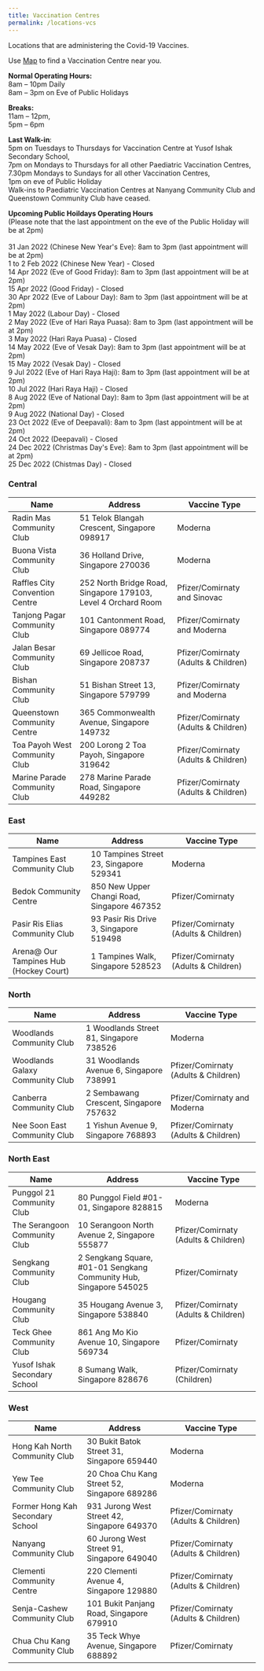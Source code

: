 ```yaml
---
title: Vaccination Centres
permalink: /locations-vcs
---
```

Locations that are administering the Covid-19 Vaccines. 


Use [Map](https://www.onemap.sg/main/v2/vaccination) to find a Vaccination Centre near you.

**Normal Operating Hours:**<br>
8am – 10pm Daily<br>
8am – 3pm on Eve of Public Holidays

**Breaks:**<br>
11am – 12pm,<br>
5pm – 6pm

 **Last Walk-in**:<br>
 5pm on Tuesdays to Thursdays for Vaccination Centre at Yusof Ishak Secondary School,<br>
 7pm on Mondays to Thursdays for all other Paediatric Vaccination Centres,<br>
7.30pm Mondays to Sundays for all other Vaccination Centres,<br>
1pm on eve of Public Holiday<br>
Walk-ins to Paediatric Vaccination Centres at Nanyang Community Club and Queenstown
Community Club have ceased.

**Upcoming Public Hoildays Operating Hours**<br>(Please note that the last appointment on the eve of the Public Holiday will be at 2pm)<br><br>
31 Jan 2022 (Chinese New Year's Eve): 8am to 3pm (last appointment will be at 2pm)<br>
1 to 2 Feb 2022 (Chinese New Year) - Closed<br>
14 Apr 2022 (Eve of Good Friday): 8am to 3pm (last appointment will be at 2pm)<br>
15 Apr 2022 (Good Friday) - Closed<br>
30 Apr 2022 (Eve of Labour Day): 8am to 3pm (last appointment will be at 2pm)<br>
1 May 2022 (Labour Day) - Closed<br>
2 May 2022 (Eve of Hari Raya Puasa): 8am to 3pm (last appointment will be at 2pm)<br>
3 May 2022 (Hari Raya Puasa) - Closed<br>
14 May 2022 (Eve of Vesak Day): 8am to 3pm (last appointment will be at 2pm)<br>
15 May 2022 (Vesak Day) - Closed<br>
9 Jul 2022 (Eve of Hari Raya Haji): 8am to 3pm (last appointment will be at 2pm)<br>
10 Jul 2022 (Hari Raya Haji) - Closed<br>
8 Aug 2022 (Eve of National Day): 8am to 3pm (last appointment will be at 2pm)<br>
9 Aug 2022 (National Day) - Closed<br>
23 Oct 2022 (Eve of Deepavali): 8am to 3pm (last appointment will be at 2pm)<br>
24 Oct 2022 (Deepavali) - Closed<br>
24 Dec 2022 (Christmas Day's Eve): 8am to 3pm (last appointment will be at 2pm)<br>
25 Dec 2022 (Chistmas Day) - Closed<br>

###  **Central**
<table>
  <thead>
    <tr>
      <th>Name</th>
      <th>Address</th>
			<th>Vaccine Type</th>
    </tr>
  </thead>
  <tbody>		
    <tr>
      <td>Radin Mas Community Club  </td>
      <td>51 Telok Blangah Crescent, Singapore 098917</td>
			<td>Moderna</td>
    </tr>	
    <tr>
      <td>Buona Vista Community Club </td>
      <td>36 Holland Drive, Singapore 270036</td>
			<td>Moderna</td>
    </tr> 
    <tr>
      <td>Raffles City Convention Centre</td>
      <td>252 North Bridge Road, Singapore 179103, Level 4 Orchard Room</td>
			<td>Pfizer/Comirnaty and Sinovac</td>
    </tr>	
    <tr>
      <td>Tanjong Pagar Community Club</td>
      <td>101 Cantonment Road, Singapore 089774</td>
			<td>Pfizer/Comirnaty and Moderna</td>
    </tr>		
    <tr>
      <td>Jalan Besar Community Club</td>
      <td>69 Jellicoe Road, Singapore 208737</td>
			<td>Pfizer/Comirnaty (Adults & Children)</td>
    </tr>		
    <tr>
      <td>Bishan Community Club</td>
      <td>51 Bishan Street 13, Singapore 579799</td>
			<td>Pfizer/Comirnaty and Moderna</td>
    </tr>	
    <tr>
      <td>Queenstown Community Centre </td>
      <td>365 Commonwealth Avenue, Singapore 149732</td>
			<td>Pfizer/Comirnaty (Adults & Children)</td>
    </tr>
    <tr>
      <td>Toa Payoh West Community Club </td>
      <td>200 Lorong 2 Toa Payoh, Singapore 319642</td>
			<td>Pfizer/Comirnaty (Adults & Children)</td>
    </tr>	
    <tr>
      <td>Marine Parade Community Club </td>
      <td>278 Marine Parade Road, Singapore 449282</td>
			<td>Pfizer/Comirnaty (Adults & Children)</td>
    </tr>  
  </tbody>
</table>


### **East**
<table>
  <thead>
    <tr>
      <th>Name</th>
      <th>Address</th>
			<th>Vaccine Type</th>
    </tr>
  </thead>
  <tbody>		
    <tr>
      <td>Tampines East Community Club </td>
      <td>10 Tampines Street 23, Singapore 529341</td>
			<td>Moderna</td>
    </tr>  
    <tr>
      <td>Bedok Community Centre   </td>
      <td>850 New Upper Changi Road, Singapore 467352</td>
			<td>Pfizer/Comirnaty</td>
    </tr>		
    <tr>
      <td>Pasir Ris Elias Community Club    </td>
      <td>93 Pasir Ris Drive 3, Singapore 519498</td>
			<td>Pfizer/Comirnaty (Adults & Children)</td>
    </tr>	
    <tr>
      <td>Arena@ Our Tampines Hub (Hockey Court)  </td>
      <td>1 Tampines Walk, Singapore 528523</td>
			<td>Pfizer/Comirnaty (Adults & Children)</td>
    </tr>  
  </tbody>
</table>

### **North**
<table>
  <thead>
    <tr>
      <th>Name</th>
      <th>Address</th>
			<th>Vaccine Type</th>
    </tr>
  </thead>
  <tbody>		
    <tr>
      <td>Woodlands Community Club   </td>
      <td>1 Woodlands Street 81, Singapore 738526</td>
			<td>Moderna</td>
    </tr>  
    <tr>
      <td>Woodlands Galaxy Community Club</td>
      <td>31 Woodlands Avenue 6, Singapore 738991</td>
			<td>Pfizer/Comirnaty (Adults & Children)</td>
    </tr>
    <tr>
      <td>Canberra Community Club</td>
      <td>2 Sembawang Crescent, Singapore 757632</td>
			<td>Pfizer/Comirnaty and Moderna</td>
    </tr>	
    <tr>
      <td>Nee Soon East Community Club</td>
      <td>1 Yishun Avenue 9, Singapore 768893</td>
			<td>Pfizer/Comirnaty (Adults & Children)</td>
    </tr> 
  </tbody>
</table>

### **North East**
<table>
  <thead>
    <tr>
      <th>Name</th>
      <th>Address</th>
			<th>Vaccine Type</th>
    </tr>
  </thead>
  <tbody>	
    <tr>
      <td>Punggol 21 Community Club</td>
      <td>80 Punggol Field #01-01, Singapore 828815</td>
			<td>Moderna</td>
    </tr> 
    <tr>
      <td>The Serangoon Community Club </td>
      <td>10 Serangoon North Avenue 2, Singapore 555877</td>
			<td>Pfizer/Comirnaty (Adults & Children)</td>
    </tr>	
    <tr>
      <td>Sengkang Community Club  </td>
      <td>2 Sengkang Square,  #01-01 Sengkang Community Hub, Singapore 545025</td>
			<td>Pfizer/Comirnaty</td>
    </tr>	
    <tr>
      <td>Hougang Community Club    </td>
      <td>35 Hougang Avenue 3, Singapore 538840</td>
			<td>Pfizer/Comirnaty (Adults & Children)</td>
    </tr>	
   <tr>
      <td>Teck Ghee Community Club</td>
      <td>861 Ang Mo Kio Avenue 10, Singapore 569734</td>
			<td>Pfizer/Comirnaty</td>
		  </tr>	
    <tr>
      <td>Yusof Ishak Secondary School</td>
      <td>8 Sumang Walk, Singapore 828676</td>
			<td>Pfizer/Comirnaty (Children)</td>
    </tr>  
  </tbody>
</table>

### **West**
<table>
  <thead>
    <tr>
      <th>Name</th>
      <th>Address</th>
			<th>Vaccine Type</th>
    </tr>
  </thead>
  <tbody>	
    <tr>
      <td>Hong Kah North Community Club </td>
      <td>30 Bukit Batok Street 31, Singapore 659440</td>
			<td>Moderna</td>
    </tr>
    <tr>
      <td>Yew Tee Community Club   </td>
      <td>20 Choa Chu Kang Street 52, Singapore 689286</td>
			<td>Moderna</td>
    </tr>
    <tr>
      <td>Former Hong Kah Secondary School</td>
      <td>931 Jurong West Street 42, Singapore 649370</td>
			<td>Pfizer/Comirnaty (Adults & Children)</td>
    </tr>
    <tr>
      <td>Nanyang Community Club </td>
      <td>60 Jurong West Street 91, Singapore 649040</td>
			<td>Pfizer/Comirnaty (Adults & Children)</td>
    </tr>	
    <tr>
      <td>Clementi Community Centre  </td>
      <td>220 Clementi Avenue 4, Singapore 129880</td>
			<td>Pfizer/Comirnaty (Adults & Children)</td>
    </tr>	
    <tr>
      <td>Senja-Cashew Community Club</td>
      <td>101 Bukit Panjang Road, Singapore 679910</td>
			<td>Pfizer/Comirnaty (Adults & Children)</td>
		</tr>		
    <tr>
      <td>Chua Chu Kang Community Club </td>
      <td>35 Teck Whye Avenue, Singapore 688892</td>
			<td>Pfizer/Comirnaty</td>
    </tr>
	</tbody>
</table>